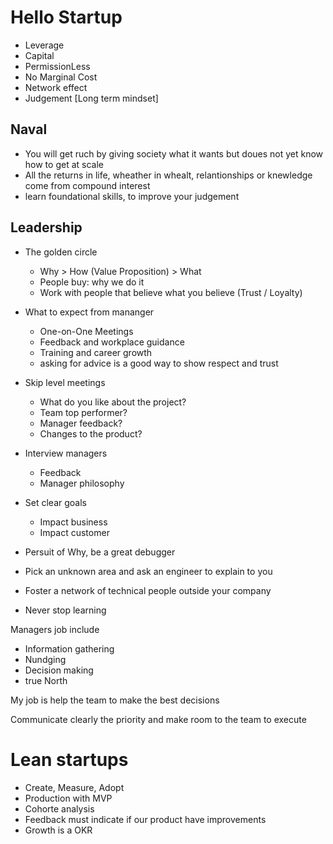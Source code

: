# Hello Startup

- Leverage
- Capital 
- PermissionLess
- No Marginal Cost
- Network effect
- Judgement [Long term mindset]

## Naval
- You will get ruch by giving society what it wants but doues not yet know how to get at scale
- All the returns in life, wheather in whealt, relantionships or knewledge come from compound interest
- learn foundational skills, to improve your judgement 

## Leadership

- The golden circle
    * Why > How (Value Proposition) > What
    * People buy: why we do it
    * Work with people that believe what you believe (Trust / Loyalty)

- What to expect from mananger
    * One-on-One Meetings
    * Feedback and workplace guidance
    * Training and career growth
    * asking for advice is a good way to show respect and trust

- Skip level meetings
    * What do you like about the project?
    * Team top performer?
    * Manager feedback?
    * Changes to the product?

- Interview managers
    * Feedback
    * Manager philosophy

- Set clear goals
    * Impact business
    * Impact customer

- Persuit of Why, be a great debugger
- Pick an unknown area and ask an engineer to explain to you
- Foster a network of technical people outside your company
- Never stop learning

Managers job include
- Information gathering 
- Nundging
- Decision making
- true North

My job is help the team to make the best decisions

Communicate clearly the priority and make room to the team to execute


# Lean startups

- Create, Measure, Adopt
- Production with MVP
- Cohorte analysis 
- Feedback must indicate if our product have improvements
- Growth is a OKR